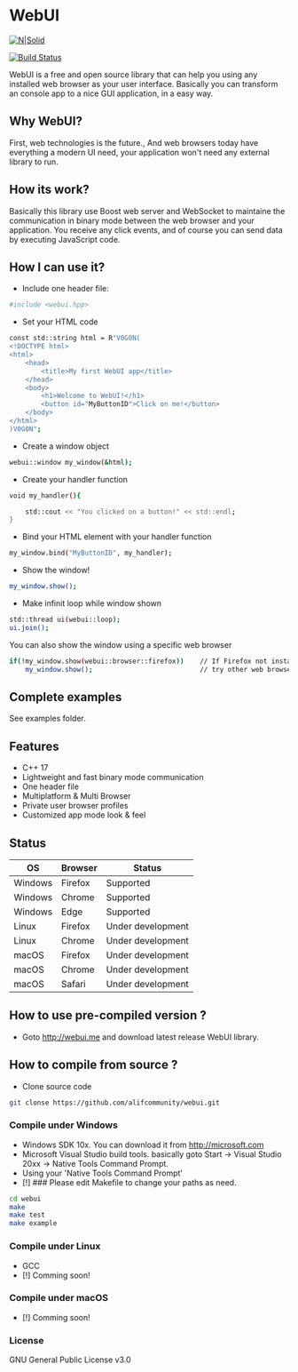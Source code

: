 # WebUI

[![N|Solid](https://cdn2.iconfinder.com/data/icons/whcompare-blue-green-web-hosting-1/397/site-cloning-256.png)](https://nodesource.com/products/nsolid)

[![Build Status](https://img.shields.io/github/issues/alifcommunity/webui.svg?branch=master)](https://github.com/alifcommunity/webui)

WebUI is a free and open source library that can help you using any installed web browser as your user interface. Basically you can transform an console app to a nice GUI application, in a easy way.

## Why WebUI?

First, web technologies is the future., And web browsers today have everything a modern UI need, your application won't need any external library to run.

## How its work?

Basically this library use Boost web server and WebSocket to maintaine the communication in binary mode between the web browser and your application. You receive any click events, and of course you can send data by executing JavaScript code. 

## How I can use it?

- Include one header file:
```sh
#include <webui.hpp>
```

- Set your HTML code
```sh
const std::string html = R"V0G0N(
<!DOCTYPE html>
<html>
	<head>
		<title>My first WebUI app</title>
	</head>
	<body>
		<h1>Welcome to WebUI!</h1>
		<button id="MyButtonID">Click on me!</button>
	</body>
</html>
)V0G0N";
```

- Create a window object
```sh
webui::window my_window(&html);
```

- Create your handler function
```sh
void my_handler(){

    std::cout << "You clicked on a button!" << std::endl;
}
```

- Bind your HTML element with your handler function
```sh
my_window.bind("MyButtonID", my_handler);
```

- Show the window!
```sh
my_window.show();
```

- Make infinit loop while window shown
```sh
std::thread ui(webui::loop);
ui.join();
```

You can also show the window using a specific web browser

```sh
if(!my_window.show(webui::browser::firefox))    // If Firefox not installed
    my_window.show();                           // try other web browsers.
```

## Complete examples

See examples folder.

## Features

- C++ 17 
- Lightweight and fast binary mode communication 
- One header file 
- Multiplatform & Multi Browser 
- Private user browser profiles 
- Customized app mode look & feel

## Status

| OS | Browser  | Status |
| ------ | ------ | ------ |
| Windows | Firefox | Supported |
| Windows | Chrome | Supported |
| Windows | Edge | Supported |
| Linux | Firefox | Under development |
| Linux | Chrome | Under development |
| macOS | Firefox | Under development |
| macOS | Chrome | Under development |
| macOS | Safari | Under development |

## How to use pre-compiled version ?

- Goto http://webui.me and download latest release WebUI library.

## How to compile from source ?

- Clone source code
```sh
git clonse https://github.com/alifcommunity/webui.git
```

### Compile under Windows
- Windows SDK 10x. You can download it from http://microsoft.com 
- Microsoft Visual Studio build tools. basically goto Start -> Visual Studio 20xx -> Native Tools Command Prompt.
- Using your 'Native Tools Command Prompt'
- [!] ### Please edit Makefile to change your paths as need.
```sh
cd webui
make
make test
make example
```

### Compile under Linux
- GCC
- [!] Comming soon!

### Compile under macOS
- [!] Comming soon!

### License

GNU General Public License v3.0
